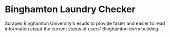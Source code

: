 Binghamton Laundry Checker
==================
Scrapes Binghamton University's esuds to provide faster and easier to read information about the current status of users' Binghamton dorm building.

